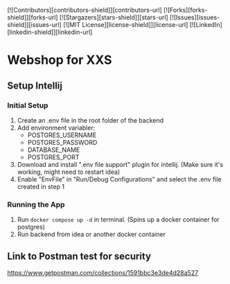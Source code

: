 [![Contributors][contributors-shield]][contributors-url]
[![Forks][forks-shield]][forks-url]
[![Stargazers][stars-shield]][stars-url]
[![Issues][issues-shield]][issues-url]
[![MIT License][license-shield]][license-url]
[![LinkedIn][linkedin-shield]][linkedin-url]

# Webshop for XXS

## Setup Intellij

### Initial Setup

1. Create an .env file in the root folder of the backend
2. Add environment variabler:
   - POSTGRES_USERNAME
   - POSTGRES_PASSWORD
   - DATABASE_NAME
   - POSTGRES_PORT
3. Download and install ".env file support" plugin for intellij. (Make sure it's working, might need to restart idea)
4. Enable "EnvFile" in "Run/Debug Configurations" and select the .env file created in step 1

### Running the App

1. Run `docker compose up -d` in terminal. (Spins up a docker container for postgres)
2. Run backend from idea or another docker container

## Link to Postman test for security

https://www.getpostman.com/collections/1591bbc3e3de4d28a527
